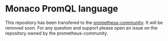 # Monaco PromQL language
This repository has been transfered to the [prometheus-community](https://github.com/prometheus-community/monaco-promql). It will be removed soon. For any question and support please open an issue on the repository owned by the prometheus-community.
